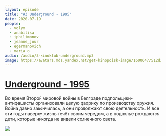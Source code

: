 ```yaml
---
layout: episode
title: "#3 Underground - 1995"
date: 2020-07-19
people:
  - volyx
  - anabilisa
  - iphilimonov
  - jeanne_jour
  - egermanovich
  - maria_o
audio: /audio/3-kinoklub-underground.mp3
image: https://avatars.mds.yandex.net/get-kinopoisk-image/1600647/512d31d3-5c6d-4cc6-8c9b-4ae98a335ce0/600x900
---
```


# [Underground - 1995](https://www.kinopoisk.ru/film/7698/)

Во время Второй мировой войны в Белграде подпольщики-антифашисты организовали целую фабрику по производству оружия. Война давно закончилась, а они продолжают свою деятельность. И все эти годы наверху жизнь течёт своим чередом, а в подполье рождаются дети, которые никогда не видели солнечного света.

![](https://avatars.mds.yandex.net/get-kinopoisk-image/1600647/512d31d3-5c6d-4cc6-8c9b-4ae98a335ce0/600x900)


